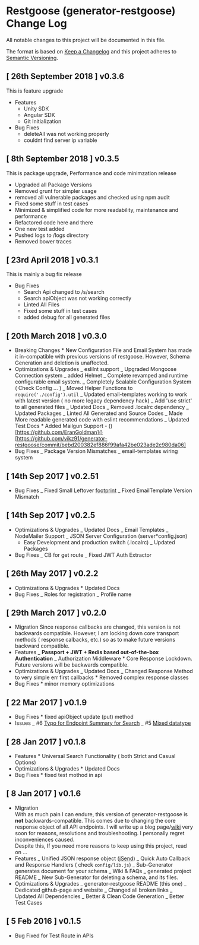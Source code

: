 # Restgoose (generator-restgoose) Change Log

All notable changes to this project will be documented in this file.

The format is based on [Keep a Changelog](http://keepachangelog.com/) and this project adheres to [Semantic Versioning](http://semver.org/).

## [ 26th September 2018 ] v0.3.6

This is feature upgrade

-   Features
    -   Unity SDK
    -   Angular SDK
    -   Git Initialization
-   Bug Fixes
    -   deleteAll was not working properly
    -   couldnt find server ip variable

## [ 8th September 2018 ] v0.3.5

This is package upgrade, Performance and code minimzation release

-   Upgraded all Package Versions
-   Removed grunt for simpler usage
-   removed all vulnerable packages and checked using npm audit
-   Fixed some stuff in test cases
-   Minimized & simplified code for more readability, maintenance and performance
-   Refactored code here and there
-   One new test added
-   Pushed logs to /logs directory
-   Removed bower traces

## [ 23rd April 2018 ] v0.3.1

This is mainly a bug fix release

-   Bug Fixes
    -   Search Api changed to /<model>s/search
    -   Search apiObject was not working correctly
    -   Linted All Files
    -   Fixed some stuff in test cases
    -   added debug for all generated files

## [ 20th March 2018 ] v0.3.0

-   Breaking Changes \* New Configuration File and Email System has made it in-compatible with previous versions of restgoose. However, Schema Generation and deletion is unaffected.
-   Optimizations & Upgrades
    _ eslilnt support
    _ Upgraded Mongoose Connection system
    _ added Helmet
    _ Complete revamped and runtime configurable email system.
    _ Completely Scalable Configuration System ( Check Config ... )
    _ Moved Helper Functions to `require('./config').util`
    _ Updated email-templates working to work with latest version ( no more legacy dependency hack)
    _ Add 'use strict' to all generated files
    _ Updated Docs
    _ Removed .localrc dependency
    _ Updated Packages
    _ Linted All Generated and Source Codes
    _ Made More readable generated code with eslint recommendations
    _ Updated Test Docs \* Added Mailgun Support - ()[https://github.com/EranGoldman]()[https://github.com/vikz91/generator-restgoose/commit/bebd200382ef886f99afa42be023ade2c980da06]
-   Bug Fixes
    _ Package Version Mismatches
    _ email-templates wiring system

## [ 14th Sep 2017 ] v0.2.51

-   Bug Fixes
    _ Fixed Small Leftover [footprint](https://github.com/vikz91/generator-restgoose/issues/8)
    _ Fixed EmailTemplate Version Mismatch

## [ 14th Sep 2017 ] v0.2.5

-   Optimizations & Upgrades
    _ Updated Docs
    _ Email Templates
    _ NodeMailer Support
    _ JSON Server Configuration (server\*config.json)
    -   Easy Development and production switch (.localrc)
        \_ Updated Packages
-   Bug Fixes
    _ CB for get route
    _ Fixed JWT Auth Extractor

## [ 26th May 2017 ] v0.2.2

-   Optimizations & Upgrades \* Updated Docs
-   Bug Fixes
    _ Roles for registration
    _ Profile name

## [ 29th March 2017 ] v0.2.0

-   Migration
    Since response callbacks are changed, this version is not backwards compatible. However, I am locking down core transport methods ( response calbacks, etc.) so as to make future versions backward compatible.
-   Features
    _ **Passport + JWT + Redis based out-of-the-box Authentication**
    _ Authorization Middleware \* Core Response Lockdown. Future versions will be backwards compatible.
-   Optimizations & Upgrades
    _ Updated Docs
    _ Changed Response Method to very simple err first callbacks \* Removed complex response classes
-   Bug Fixes \* minor memory optimizations

## [ 22 Mar 2017 ] v0.1.9

-   Bug Fixes \* fixed apiObject update (put) method
-   Issues
    _ #6 [Typo for Endpoint Summary for Search](https://github.com/vikz91/generator-restgoose/issues/6)
    _ #5 [Mixed datatype](https://github.com/vikz91/generator-restgoose/issues/5)

## [ 28 Jan 2017 ] v0.1.8

-   Features \* Universal Search Functionality ( both Strict and Casual Options)
-   Optimizations & Upgrades \* Updated Docs
-   Bug Fixes \* fixed test mothod in api

## [ 8 Jan 2017 ] v0.1.6

-   Migration  
    With as much pain I can endure, this version of generator-restgoose is **not** backwards-compatible. This comes due to changing the core response object of all API endpoints. I will write up a blog page/[wiki](https://github.com/vikz91/generator-restgoose/wiki/Migrations) very soon for reasons, resolutions and troubleshooting. I personally regret inconveniences caused.  
    Despite this, If you need more reasons to keep using this project, read on ...
-   Features
    _ Unified JSON response object \([jSend](https://labs.omniti.com/labs/jsend)\)
    _ Quick Auto Callback and Response Handlers ( check `config/lib.js`)
    _ Sub-Generator generates document for your schema
    _ Wiki & FAQs
    _ generated project README
    _ New Sub-Generator for deleting a schema, and its files.
-   Optimizations & Upgrades
    _ generator-restgoose README (this one)
    _ Dedicated github-page and website
    _ Changed all broken links
    _ Updated All Dependencies
    _ Better & Clean Code Generation
    _ Better Test Cases

## [ 5 Feb 2016 ] v0.1.5

-   Bug Fixed for Test Route in APIs

